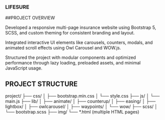 ### LIFESURE

##PROJECT OVERVIEW

Developed a responsive multi-page insurance website using Bootstrap 5, SCSS, and custom theming for consistent branding and layout.

Integrated interactive UI elements like carousels, counters, modals, and animated scroll effects using Owl Carousel and WOW.js.

Structured the project with modular components and optimized performance through lazy loading, preloaded assets, and minimal JavaScript usage.



## PROJECT STRUCTURE

project/
├── css/
│   ├── bootstrap.min.css
│   └── style.css
├── js/
│   └── main.js
├── lib/
│   ├── animate/
│   ├── counterup/
│   ├── easing/
│   ├── lightbox/
│   ├── owlcarousel/
│   ├── waypoints/
│   └── wow/
├── scss/
│   └── bootstrap.scss
├── img/
└── *.html (multiple HTML pages)
